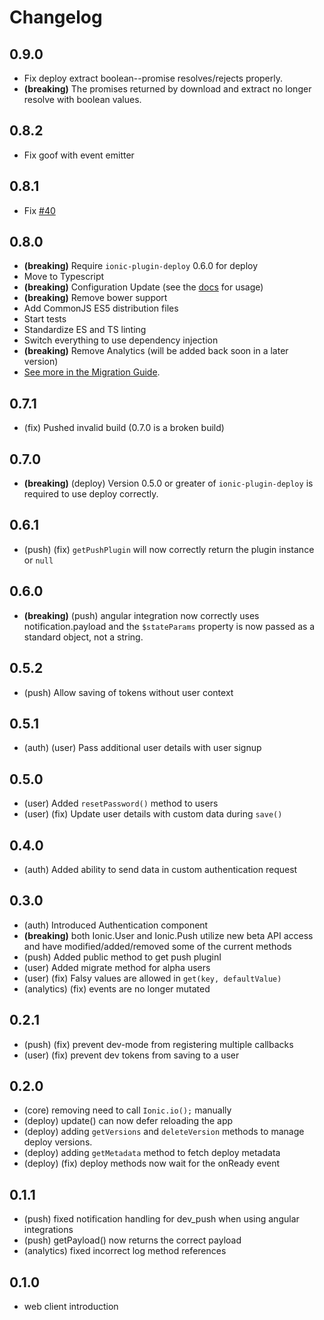 # Changelog

## 0.9.0

* Fix deploy extract boolean--promise resolves/rejects properly.
* **(breaking)** The promises returned by download and extract no longer
  resolve with boolean values.

## 0.8.2

* Fix goof with event emitter

## 0.8.1

* Fix [#40](https://github.com/driftyco/ionic-cloud/issues/40)

## 0.8.0

* **(breaking)** Require `ionic-plugin-deploy` 0.6.0 for deploy
* Move to Typescript
* **(breaking)** Configuration Update (see the [docs](http://docs.ionic.io) for usage)
* **(breaking)** Remove bower support
* Add CommonJS ES5 distribution files
* Start tests
* Standardize ES and TS linting
* Switch everything to use dependency injection
* **(breaking)** Remove Analytics (will be added back soon in a later version)
* [See more in the Migration Guide](https://github.com/driftyco/ionic-cloud/wiki/Migration-Guide).

## 0.7.1

* (fix) Pushed invalid build (0.7.0 is a broken build)

## 0.7.0

* **(breaking)** (deploy) Version 0.5.0 or greater of `ionic-plugin-deploy` is required
  to use deploy correctly.

## 0.6.1

* (push) (fix) `getPushPlugin` will now correctly return the plugin instance or `null`

## 0.6.0

* **(breaking)** (push) angular integration now correctly uses notification.payload and
  the `$stateParams` property is now passed as a standard object, not a string.

## 0.5.2

* (push) Allow saving of tokens without user context

## 0.5.1

* (auth) (user) Pass additional user details with user signup

## 0.5.0

* (user) Added `resetPassword()` method to users
* (user) (fix) Update user details with custom data during `save()`

## 0.4.0

* (auth) Added ability to send data in custom authentication request

## 0.3.0

* (auth) Introduced Authentication component
* **(breaking)** both Ionic.User and Ionic.Push utilize new beta API
  access and have modified/added/removed some of the current methods
* (push) Added public method to get push pluginI
* (user) Added migrate method for alpha users
* (user) (fix) Falsy values are allowed in `get(key, defaultValue)`
* (analytics) (fix) events are no longer mutated


## 0.2.1

* (push) (fix) prevent dev-mode from registering multiple callbacks
* (user) (fix) prevent dev tokens from saving to a user


## 0.2.0

* (core) removing need to call `Ionic.io();` manually
* (deploy) update() can now defer reloading the app
* (deploy) adding `getVersions` and `deleteVersion` methods to manage deploy versions.
* (deploy) adding `getMetadata` method to fetch deploy metadata
* (deploy) (fix) deploy methods now wait for the onReady event


## 0.1.1

* (push) fixed notification handling for dev_push when using angular integrations
* (push) getPayload() now returns the correct payload
* (analytics) fixed incorrect log method references


## 0.1.0

* web client introduction

